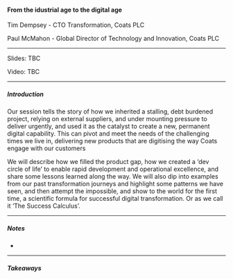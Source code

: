 #### From the idustrial age to the digital age

Tim Dempsey - CTO Transformation, Coats PLC

Paul McMahon - Global Director of Technology and Innovation, Coats PLC

---

Slides: TBC

Video: TBC

---

##### Introduction

Our session tells the story of how we inherited a stalling, debt burdened project, relying on external suppliers, and under mounting pressure to deliver urgently, and used it as the catalyst to create a new, permanent digital capability. This can pivot and meet the needs of the challenging times we live in, delivering new products that are digitising the way Coats engage with our customers   

We will describe how we filled the product gap, how we created a ‘dev circle of life’ to enable rapid development and operational excellence, and share some lessons learned along the way. We will also dip into examples from our past transformation journeys and highlight some patterns we have seen, and then attempt the impossible, and show to the world for the first time, a scientific formula for successful digital transformation. Or as we call it ‘The Success Calculus’.

---

##### Notes

* 

---

##### Takeaways
